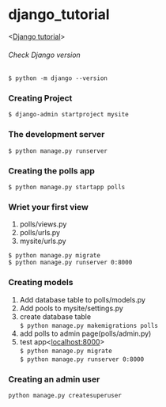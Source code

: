 # django_tutorial
<[Django tutorial](https://docs.djangoproject.com/en/2.0/intro/tutorial01/)>

###### Check Django version
    
`$ python -m django --version`

### Creating Project 
`$ django-admin startproject mysite`

### The development server
`$ python manage.py runserver`
    
### Creating the polls app
`$ python manage.py startapp polls`

### Wriet your first view
1. polls/views.py
2. polls/urls.py
3. mysite/urls.py  

`$ python manage.py migrate`  
`$ python manage.py runserver 0:8000`

### Creating models
1. Add database table to polls/models.py
2. Add pools to mysite/settings.py
3. create database table  
`$ python manage.py makemigrations polls`  
4. add polls to admin page(polls/admin.py)
5. test app<[localhost:8000](http://localhost:8000)>  
`$ python manage.py migrate`  
`$ python manage.py runserver 0:8000`

### Creating an admin user  
`python manage.py createsuperuser`  

    
